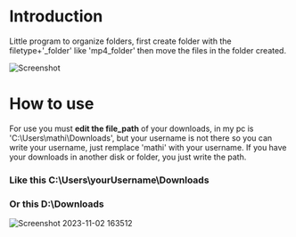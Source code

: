 # Introduction
Little program to organize folders, first create folder with the filetype+'_folder' like 'mp4_folder' then move the files in the folder created.

![Screenshot](https://github.com/JunLovin/JunLovin/assets/96802832/b567e9d2-d86e-4c97-b5a4-8e83c8df0c1e)

# How to use
For use you must **edit the file_path** of your downloads, in my pc is 'C:\\Users\mathi\Downloads', but your username is not there so you can write your username, just remplace 'mathi' with your username. If you have your downloads in another disk or folder, you just write the path.
### Like this **C:\\Users\yourUsername\Downloads**
### Or this **D:\\Downloads**

![Screenshot 2023-11-02 163512](https://github.com/JunLovin/JunLovin/assets/96802832/04a12e3b-50f8-43a1-9569-eea0547baf8d)
